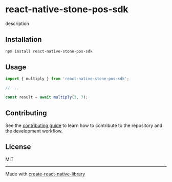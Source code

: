 # react-native-stone-pos-sdk

description

## Installation

```sh
npm install react-native-stone-pos-sdk
```

## Usage

```js
import { multiply } from 'react-native-stone-pos-sdk';

// ...

const result = await multiply(3, 7);
```

## Contributing

See the [contributing guide](CONTRIBUTING.md) to learn how to contribute to the repository and the development workflow.

## License

MIT

---

Made with [create-react-native-library](https://github.com/callstack/react-native-builder-bob)
